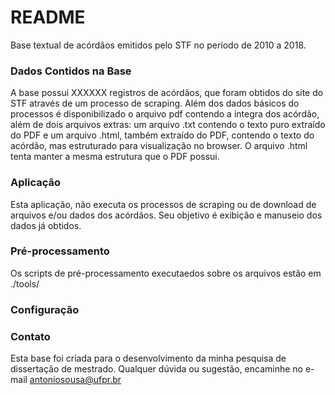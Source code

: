 # README #

Base textual de acórdãos emitidos pelo STF no período de 2010 a 2018.

### Dados Contidos na Base ###

A base possui XXXXXX registros de acórdãos, que foram obtidos do site do STF através de um processo de scraping.
Além dos dados básicos do processos é disponibilizado o arquivo pdf contendo a integra dos acórdão, além de dois arquivos extras: um arquivo .txt contendo o texto puro extraído do PDF e um arquivo .html, também extraído do PDF, contendo o texto do acórdão, mas estruturado para visualização no browser. O arquivo .html tenta manter a mesma estrutura que o PDF possui. 

### Aplicação ###

Esta aplicação, não executa os processos de scraping ou de download de arquivos e/ou dados dos acórdãos. 
Seu objetivo é exibição e manuseio dos dados já obtidos.

### Pré-processamento ###
Os scripts de pré-processamento executaedos sobre os arquivos estão em ./tools/

### Configuração ###


### Contato ###

Esta base foi criada para o desenvolvimento da minha pesquisa de dissertação de mestrado.
Qualquer dúvida ou sugestão, encaminhe no e-mail antoniosousa@ufpr.br

